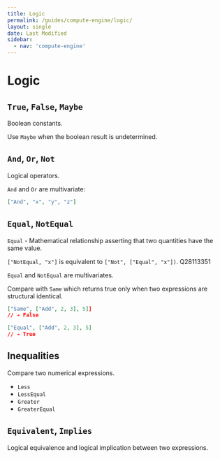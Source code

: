 ```yaml
---
title: Logic
permalink: /guides/compute-engine/logic/
layout: single
date: Last Modified
sidebar:
  - nav: 'compute-engine'
---
```


<script defer type='module'>
    import {  renderMathInDocument } 
      from '//unpkg.com/mathlive/dist/mathlive.min.mjs';
    renderMathInDocument({
      TeX: {
        delimiters: {
          inline: [ ['$', '$'], ['\\(', '\\)']],
          display: [['$$', '$$'],['\\[', '\\]']],
        },
      },
      asciiMath: null,
      processEnvironments : false,
      renderAccessibleContent: false,
    });
</script>

# Logic

## `True`, `False`, `Maybe`

Boolean constants.

Use `Maybe` when the boolean result is undetermined.

## `And`, `Or`, `Not`

Logical operators.

`And` and `Or` are multivariate:

```json
["And", "x", "y", "z"]
```

## `Equal`, `NotEqual`

`Equal` - Mathematical relationship asserting that two quantities have the same
value.

`["NotEqual, "x"]` is equivalent to `["Not", ["Equal", "x"])`. Q28113351

`Equal` and `NotEqual` are multivariates.

Compare with `Same` which returns true only when two expressions are structural
identical.

```json
["Same", ["Add", 2, 3], 5]]
// ➔ False

["Equal", ["Add", 2, 3], 5]
// ➔ True
```

## Inequalities

Compare two numerical expressions.

- `Less`
- `LessEqual`
- `Greater`
- `GreaterEqual`

## `Equivalent`, `Implies`

Logical equivalence and logical implication between two expressions.
